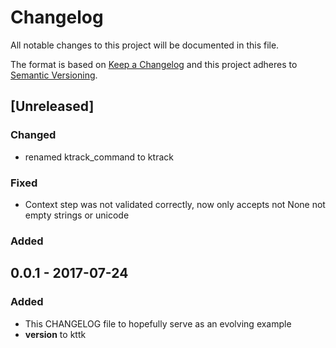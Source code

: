 # Changelog
All notable changes to this project will be documented in this file.

The format is based on [Keep a Changelog](https://keepachangelog.com/en/1.0.0/)
and this project adheres to [Semantic Versioning](https://semver.org/spec/v2.0.0.html).



## [Unreleased]
### Changed
- renamed ktrack_command to ktrack
### Fixed
- Context step was not validated correctly, now only accepts not None not empty strings or unicode
### Added
## 0.0.1 - 2017-07-24
### Added
- This CHANGELOG file to hopefully serve as an evolving example
- __version__ to kttk
